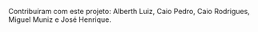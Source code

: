 Contribuíram com este projeto: Alberth Luiz, Caio Pedro, Caio Rodrigues, Miguel Muniz e José Henrique.

